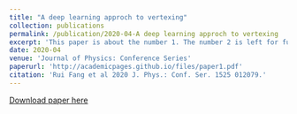 ```yaml
---
title: "A deep learning approch to vertexing"
collection: publications
permalink: /publication/2020-04-A deep learning approch to vertexing
excerpt: 'This paper is about the number 1. The number 2 is left for future work.'
date: 2020-04
venue: 'Journal of Physics: Conference Series'
paperurl: 'http://academicpages.github.io/files/paper1.pdf'
citation: 'Rui Fang et al 2020 J. Phys.: Conf. Ser. 1525 012079.'
---
```

[Download paper here](
https://doi.org/10.1088/1742-6596/1525/1/012079
)
